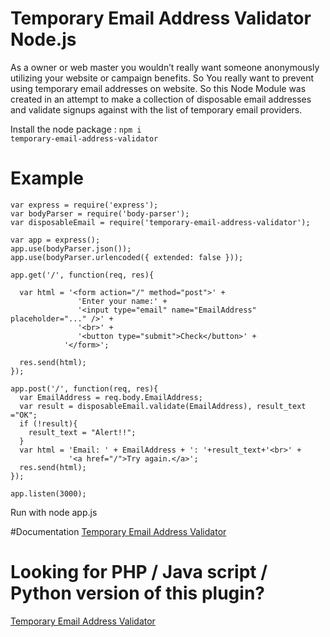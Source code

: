 # Temporary Email Address Validator Node.js
As a owner or web master you wouldn’t really want someone anonymously utilizing your website or campaign benefits. So You really want to prevent using temporary email addresses on website. So this Node Module was created in an attempt to make a collection of disposable email addresses and validate signups against with the list of temporary email providers.

Install the node package : <code>npm i temporary-email-address-validator</code>

# Example
```
var express = require('express');
var bodyParser = require('body-parser');
var disposableEmail = require('temporary-email-address-validator');

var app = express();
app.use(bodyParser.json());
app.use(bodyParser.urlencoded({ extended: false }));

app.get('/', function(req, res){

  var html = '<form action="/" method="post">' +
               'Enter your name:' +
               '<input type="email" name="EmailAddress" placeholder="..." />' +
               '<br>' +
               '<button type="submit">Check</button>' +
            '</form>';
               
  res.send(html);
});

app.post('/', function(req, res){
  var EmailAddress = req.body.EmailAddress;
  var result = disposableEmail.validate(EmailAddress), result_text ="OK";
  if (!result){
    result_text = "Alert!!";
  }
  var html = 'Email: ' + EmailAddress + ': '+result_text+'<br>' +
             '<a href="/">Try again.</a>';
  res.send(html);
});

app.listen(3000);
```

Run with node app.js


#Documentation
[Temporary Email Address Validator](http://www.idiotinside.com/disposable-temporary-email-address-validation/)

# Looking for PHP / Java script / Python version of this plugin?
[Temporary Email Address Validator](http://www.idiotinside.com/disposable-temporary-email-address-validation/)